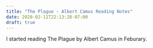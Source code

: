 ```yaml
---
title: "The Plague - Albert Camus Reading Notes"
date: 2020-02-11T22:13:28-07:00
draft: true
---
```

I started reading The Plague by Albert Camus in Feburary.